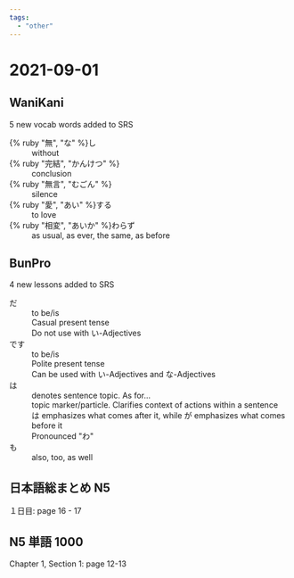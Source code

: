 ```yaml
---
tags:
  - "other"
---
```


# 2021-09-01

## WaniKani

5 new vocab words added to SRS

<dl>
  <div>
    <dt>{% ruby "無", "な" %}し</dt>
    <dd>without</dd>
  </div>
  <div>
    <dt>{% ruby "完結", "かんけつ" %}</dt>
    <dd>conclusion</dd>
  </div>
  <div>
    <dt>{% ruby "無言", "むごん" %}</dt>
    <dd>silence</dd>
  </div>
  <div>
    <dt>{% ruby "愛", "あい" %}する</dt>
    <dd>to love</dd>
  </div>
  <div>
    <dt>{% ruby "相変", "あいか" %}わらず</dt>
    <dd>as usual, as ever, the same, as before</dd>
  </div>
</dl>

## BunPro

4 new lessons added to SRS

<dl>
  <div>
    <dt>だ</dt>
    <dd>to be/is</dd>
    <dd>Casual present tense</dd>
    <dd>Do not use with い-Adjectives</dd>
  </div>
  <div>
    <dt>です</dt>
    <dd>to be/is</dd>
    <dd>Polite present tense</dd>
    <dd>Can be used with い-Adjectives and な-Adjectives</dd>
  </div>
  <div>
    <dt>は</dt>
    <dd>denotes sentence topic. As for...</dd>
    <dd>topic marker/particle. Clarifies context of actions within a sentence</dd>
    <dd>は emphasizes what comes after it, while が emphasizes what comes before it</dd>
    <dd>Pronounced "わ"</dd>
  </div>
  <div>
    <dt>も</dt>
    <dd>also, too, as well</dd>
  </div>
</dl>

## 日本語総まとめ N5

１日目: page 16 - 17

## N5 単語 1000

Chapter 1, Section 1: page 12-13
